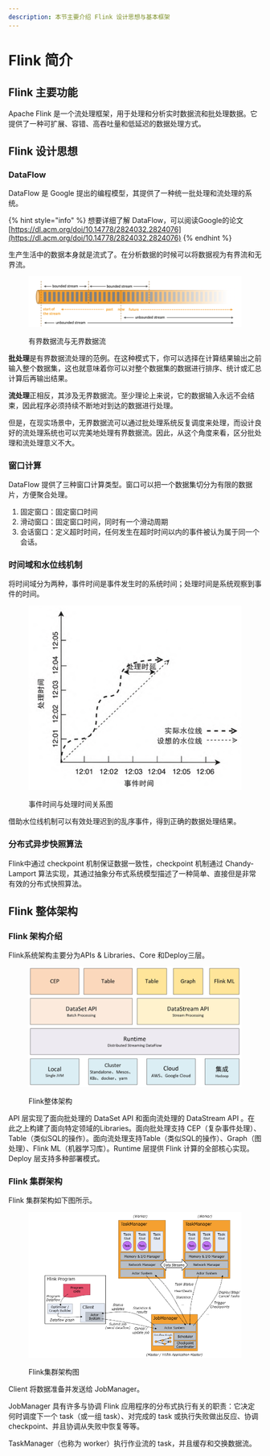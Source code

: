 ```yaml
---
description: 本节主要介绍 Flink 设计思想与基本框架
---
```


# Flink 简介

## Flink 主要功能

Apache Flink 是一个流处理框架，用于处理和分析实时数据流和批处理数据。它提供了一种可扩展、容错、高吞吐量和低延迟的数据处理方式。

## Flink 设计思想

### DataFlow

DataFlow 是 Google 提出的编程模型，其提供了一种统一批处理和流处理的系统。

{% hint style="info" %}
想要详细了解 DataFlow，可以阅读Google的论文[https://dl.acm.org/doi/10.14778/2824032.2824076](https://dl.acm.org/doi/10.14778/2824032.2824076)
{% endhint %}

生产生活中的数据本身就是流式了。在分析数据的时候可以将数据视为有界流和无界流。

<figure><img src=".gitbook/assets/image (2).png" alt=""><figcaption><p>有界数据流与无界数据流</p></figcaption></figure>

**批处理**是有界数据流处理的范例。在这种模式下，你可以选择在计算结果输出之前输入整个数据集，这也就意味着你可以对整个数据集的数据进行排序、统计或汇总计算后再输出结果。

**流处理**正相反，其涉及无界数据流。至少理论上来说，它的数据输入永远不会结束，因此程序必须持续不断地对到达的数据进行处理。

但是，在现实场景中，无界数据流可以通过批处理系统反复调度来处理，而设计良好的流处理系统也可以完美地处理有界数据流。因此，从这个角度来看，区分批处理和流处理意义不大。

### 窗口计算

DataFlow 提供了三种窗口计算类型。窗口可以把一个数据集切分为有限的数据片，方便聚合处理。

1. 固定窗口：固定窗口时间
2. 滑动窗口：固定窗口时间，同时有一个滑动周期
3. 会话窗口：定义超时时间，任何发生在超时时间以内的事件被认为属于同一个会话。

### 时间域和水位线机制

将时间域分为两种，事件时间是事件发生时的系统时间；处理时间是系统观察到事件的时间。

<figure><img src=".gitbook/assets/image (1) (1).png" alt=""><figcaption><p>事件时间与处理时间关系图</p></figcaption></figure>

借助水位线机制可以有效处理迟到的乱序事件，得到正确的数据处理结果。

### 分布式异步快照算法

Flink中通过 checkpoint 机制保证数据一致性，checkpoint 机制通过 Chandy-Lamport 算法实现，其通过抽象分布式系统模型描述了一种简单、直接但是非常有效的分布式快照算法。

## Flink 整体架构

### Flink 架构介绍

Flink系统架构主要分为APIs & Libraries、Core 和Deploy三层。

<figure><img src=".gitbook/assets/image (3).png" alt=""><figcaption><p>Flink整体架构</p></figcaption></figure>

API 层实现了面向批处理的 DataSet API 和面向流处理的 DataStream API 。在此之上构建了面向特定领域的Libraries。面向批处理支持 CEP（复杂事件处理）、Table（类似SQL的操作）。面向流处理支持Table（类似SQL的操作）、Graph（图处理）、Flink ML（机器学习库）。Runtime 层提供 Flink 计算的全部核心实现。Deploy 层支持多种部署模式。

### Flink 集群架构

Flink 集群架构如下图所示。

<figure><img src=".gitbook/assets/image (2) (1).png" alt=""><figcaption><p>Flink集群架构图</p></figcaption></figure>

Client 将数据准备并发送给 JobManager。

JobManager 具有许多与协调 Flink 应用程序的分布式执行有关的职责：它决定何时调度下一个 task（或一组 task）、对完成的 task 或执行失败做出反应、协调 checkpoint、并且协调从失败中恢复等等。

TaskManager（也称为 worker）执行作业流的 task，并且缓存和交换数据流。

